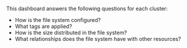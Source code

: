 This dashboard answers the following questions for each cluster:

- How is the file system configured?
- What tags are applied?
- How is the size distributed in the file system?
- What relationships does the file system have with other resources?